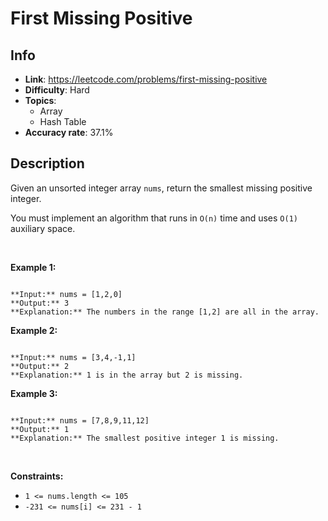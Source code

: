 # First Missing Positive

## Info  
- **Link**: https://leetcode.com/problems/first-missing-positive
- **Difficulty**: Hard  
- **Topics**:   
    - Array
    - Hash Table
- **Accuracy rate**: 37.1%  

## Description  
    
Given an unsorted integer array `nums`, return the smallest missing positive integer.


You must implement an algorithm that runs in `O(n)` time and uses `O(1)` auxiliary space.


 


**Example 1:**



```

**Input:** nums = [1,2,0]
**Output:** 3
**Explanation:** The numbers in the range [1,2] are all in the array.

```

**Example 2:**



```

**Input:** nums = [3,4,-1,1]
**Output:** 2
**Explanation:** 1 is in the array but 2 is missing.

```

**Example 3:**



```

**Input:** nums = [7,8,9,11,12]
**Output:** 1
**Explanation:** The smallest positive integer 1 is missing.

```

 


**Constraints:**


* `1 <= nums.length <= 105`
* `-231 <= nums[i] <= 231 - 1`


  
    